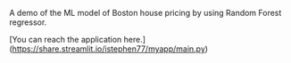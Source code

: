 A demo of the ML model of Boston house pricing by using Random Forest regressor.

[You can reach the application here.] (https://share.streamlit.io/istephen77/myapp/main.py)
